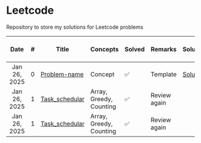 # Leetcode
Repository to store my solutions for Leetcode problems

|     Date     | # | Title                                                            | Concepts                   | Solved | Remarks                 | Solution | Time and Space Complexity |
| :----------: | - | ---------------------------------------------------------------- | -------------------------- | ------ | ----------------------- | ---------------------------------------------------------------- | ----------------------- |
| Jan 26, 2025 | 0 | [Problem-name](LINK)                                                | Concept                    | ✅     | Template                | [Solution](Link) | O(n), O(n)
| Jan 26, 2025 | 1 | [Task_schedular](https://leetcode.com/problems/task-scheduler/description/)                   | Array, Greedy, Counting                   | ✅     | Review again                 | 
| Jan 26, 2025 | 1 | [Task_schedular](https://leetcode.com/problems/task-scheduler/description/)                   | Array, Greedy, Counting                   | ✅     | Review again                 